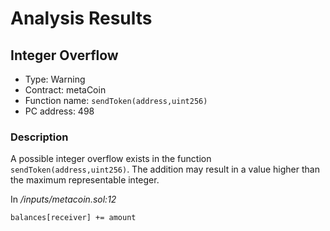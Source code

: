 # Analysis Results
## Integer Overflow 
- Type: Warning
- Contract: metaCoin
- Function name: `sendToken(address,uint256)`
- PC address: 498

### Description
A possible integer overflow exists in the function `sendToken(address,uint256)`.
The addition may result in a value higher than the maximum representable integer.

In *<TESTDATA>/inputs/metacoin.sol:12*

```
balances[receiver] += amount
```
